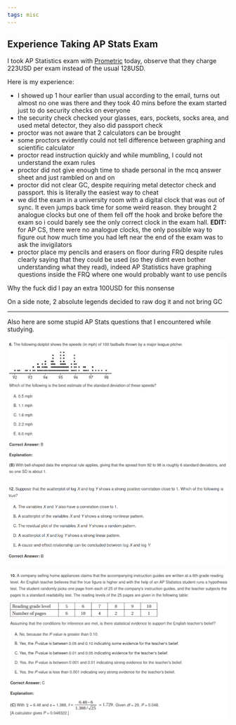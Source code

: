 ```yaml
---
tags: misc
---
```


## Experience Taking AP Stats Exam

I took AP Statistics exam with [Prometric](https://www.prometric.com/CBAPSG) today, observe that they charge 223USD per exam instead of the usual 128USD.

Here is my experience:

- I showed up 1 hour earlier than usual according to the email, turns out almost no one was there and they took 40 mins before the exam started just to do security checks on everyone
- the security check checked your glasses, ears, pockets, socks area, and used metal detector, they also did passport check
- proctor was not aware that 2 calculators can be brought
- some proctors evidently could not tell difference between graphing and scientific calculator
- proctor read instruction quickly and while mumbling, I could not understand the exam rules
- proctor did not give enough time to shade personal in the mcq answer sheet and just rambled on and on
- proctor did not clear GC, despite requiring metal detector check and passport. this is literally the easiest way to cheat
- we did the exam in a university room with a digital clock that was out of sync. It even jumps back time for some weird reason. they brought 2 analogue clocks but one of them fell off the hook and broke before the exam so i could barely see the only correct clock in the exam hall. **EDIT:** for AP CS, there were no analogue clocks, the only possible way to figure out how much time you had left near the end of the exam was to ask the invigilators
- proctor place my pencils and erasers on floor during FRQ despite rules clearly saying that they could be used (so they didnt even bother understanding what they read), indeed AP Statistics have graphing questions inside the FRQ where one would probably want to use pencils

Why the fuck did I pay an extra 100USD for this nonsense

On a side note, 2 absolute legends decided to raw dog it and not bring GC

<hr>

Also here are some stupid AP Stats questions that I encountered while studying.

![ ](/media/ap1.png)

![ ](/media/ap2.png)

![ ](/media/ap3.png)



